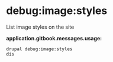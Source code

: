 # debug:image:styles
List image styles on the site

**application.gitbook.messages.usage:**
```
drupal debug:image:styles
dis
```
